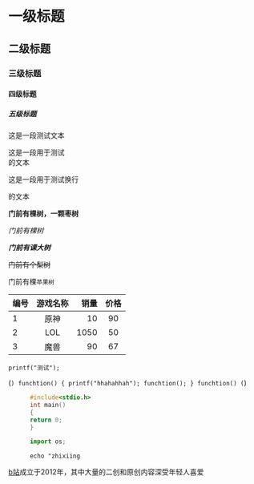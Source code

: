 # 一级标题

## 二级标题

### 三级标题

#### 四级标题

##### 五级标题


这是一段测试文本


这是一段用于测试<br>的文本

这是一段用于测试换行

的文本


**门前有棵树，一颗枣树**

*门前有棵树*

***门前有课大树***

~~门前有个梨树~~

门前有棵`苹果树`

编号|游戏名称|销量|价格
---|:--:|---:|:--:|
1|原神|10|90
2|LOL|1050|50
3|魔兽|90|67

`printf("测试");`

(```)
      funchtion()
      {
          printf("hhahahhah");
	  funchtion();
      }
      funchtion()
(```)
```c  
      #include<stdio.h>
      int main()
      {
      return 0;
      }
```
```python
      import os;
```
```bush 
      echo "zhixiing
```

[b站](https://www.bilibili.com "点击进入b站")成立于2012年，其中大量的二创和原创内容深受年轻人喜爱
